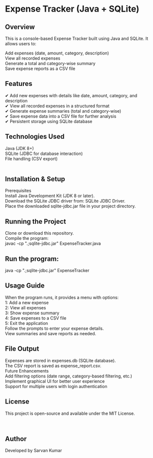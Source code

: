 # Expense Tracker (Java + SQLite)<br>
## Overview<br>
This is a console-based Expense Tracker built using Java and SQLite. It allows users to:<br>

Add expenses (date, amount, category, description)<br>
View all recorded expenses<br>
Generate a total and category-wise summary<br>
Save expense reports as a CSV file<br>
 ## Features<br>
✔ Add new expenses with details like date, amount, category, and description<br>
✔ View all recorded expenses in a structured format<br>
✔ Generate expense summaries (total and category-wise)<br>
✔ Save expense data into a CSV file for further analysis<br>
✔ Persistent storage using SQLite database<br>

## Technologies Used<br>
Java (JDK 8+)<br>
SQLite (JDBC for database interaction)<br>
File handling (CSV export)<br><br>
## Installation & Setup<br>
Prerequisites<br>
Install Java Development Kit (JDK 8 or later).<br>
Download the SQLite JDBC driver from: SQLite JDBC Driver.<br>
Place the downloaded sqlite-jdbc.jar file in your project directory.<br>
## Running the Project<br>
Clone or download this repository.<br>
Compile the program:<br>
javac -cp ".;sqlite-jdbc.jar" ExpenseTracker.java<br>
## Run the program:<br>
java -cp ".;sqlite-jdbc.jar" ExpenseTracker<br>
## Usage Guide<br>
When the program runs, it provides a menu with options:<br>
1: Add a new expense<br>
2: View all expenses<br>
3: Show expense summary<br>
4: Save expenses to a CSV file<br>
5: Exit the application<br>
Follow the prompts to enter your expense details.<br>
View summaries and save reports as needed.<br>
## File Output<br>
Expenses are stored in expenses.db (SQLite database).<br>
The CSV report is saved as expense_report.csv.<br>
Future Enhancements<br>
Add filtering options (date range, category-based filtering, etc.)<br>
Implement graphical UI for better user experience<br>
Support for multiple users with login authentication<br>
## License<br>
This project is open-source and available under the MIT License.<br>
<br><br>
## Author<br>
Developed by Sarvan Kumar<br>
